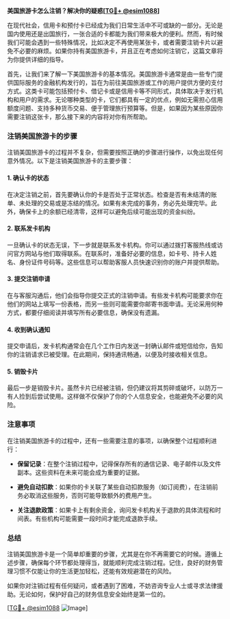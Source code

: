 **美国旅游卡怎么注销？解决你的疑惑[[TG💪+ @esim1088](https://t.me/s/esim1088)]**

在现代社会，信用卡和预付卡已经成为我们日常生活中不可或缺的一部分。无论是国内使用还是出国旅行，一张合适的卡都能为我们带来极大的便利。然而，有时候我们可能会遇到一些特殊情况，比如决定不再使用某张卡，或者需要注销卡片以避免不必要的麻烦。如果你持有美国旅游卡，并且正在考虑如何注销它，这篇文章将为你提供详细的指导。

首先，让我们来了解一下美国旅游卡的基本情况。美国旅游卡通常是由一些专门提供国际服务的金融机构发行的，旨在为前往美国旅游或工作的用户提供方便的支付方式。这类卡可能包括预付卡、借记卡或是信用卡等不同形式，具体取决于发行机构和用户的需求。无论哪种类型的卡，它们都具有一定的优点，例如无需担心信用额度问题、支持多种货币交易、便于管理旅行预算等。但是，如果因为某些原因你需要注销这张卡，那么接下来的内容将对你有所帮助。

### 注销美国旅游卡的步骤

注销美国旅游卡的过程并不复杂，但需要按照正确的步骤进行操作，以免出现任何意外情况。以下是注销美国旅游卡的主要步骤：

#### 1. 确认卡的状态
在决定注销之前，首先要确认你的卡是否处于正常状态。检查是否有未结清的账单、未处理的交易或是冻结的情况。如果有未完成的事务，务必先处理完毕。此外，确保卡上的余额已经清零，这样可以避免后续可能出现的资金纠纷。

#### 2. 联系发卡机构
一旦确认卡的状态无误，下一步就是联系发卡机构。你可以通过拨打客服热线或访问官方网站与他们取得联系。在联系时，准备好必要的信息，如卡号、持卡人姓名、身份证件号码等。这些信息可以帮助客服人员快速识别你的账户并提供帮助。

#### 3. 提交注销申请
在与客服沟通后，他们会指导你提交正式的注销申请。有些发卡机构可能要求你在他们的网站上填写一份表格，而另一些则可能需要你邮寄书面申请。无论采用何种方式，都要仔细阅读并填写所有必要信息，确保没有遗漏。

#### 4. 收到确认通知
提交申请后，发卡机构通常会在几个工作日内发送一封确认邮件或短信给你，告知你的注销请求已被受理。在此期间，保持通讯畅通，以便及时接收相关信息。

#### 5. 销毁卡片
最后一步是销毁卡片。虽然卡片已经被注销，但仍建议将其剪碎或破坏，以防万一有人捡到后尝试使用。这样做不仅保护了你的个人信息安全，也能避免不必要的风险。

### 注意事项

在注销美国旅游卡的过程中，还有一些需要注意的事项，以确保整个过程顺利进行：

- **保留记录**：在整个注销过程中，记得保存所有的通信记录、电子邮件以及文件副本。这些资料在未来可能会成为重要的证据。
  
- **避免自动扣款**：如果你的卡关联了某些自动扣款服务（如订阅费），在注销前务必取消这些服务，否则可能导致额外的费用产生。

- **关注退款政策**：如果卡上有剩余资金，询问发卡机构关于退款的具体流程和时间表。有些机构可能需要一段时间才能完成退款手续。

### 总结

注销美国旅游卡是一个简单却重要的步骤，尤其是在你不再需要它的时候。遵循上述步骤，确保每个环节都处理得当，就能顺利完成注销过程。记住，良好的财务管理习惯不仅能让你的生活更加轻松，还能有效规避潜在的风险。

如果你对注销过程有任何疑问，或者遇到了困难，不妨咨询专业人士或寻求法律援助。无论如何，保护好自己的财务信息安全始终是第一位的。

[[TG💪+ @esim1088](https://t.me/s/esim1088) ![Image](https://i.postimg.cc/4NQfJmqS/Snipaste-2025-05-13-00-14-12.png)]